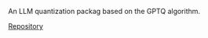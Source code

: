 An LLM quantization packag based on the GPTQ algorithm.

[Repository](https://github.com/PanQiWei/AutoGPTQ)
